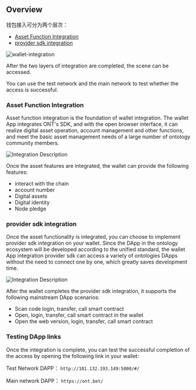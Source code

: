 
## Overview

钱包接入可分为两个层次：
- [Asset Function Integration](https://dev-docs.ont.io/#/docs-en/Wallet-Integration/01-WalletDocking-asset-docking)
- [provider sdk integration](https://dev-docs.ont.io/#/docs-en/Wallet-Integration/02-WalletDocking-provider-sdk-docking)

![wallet-integration](https://raw.githubusercontent.com/ontio/documentation/master/dev-website-docs/assets/integration/wallet-integration.png)

After the two layers of integration are completed, the scene can be accessed.

You can use the test network and the main network to test whether the access is successful.

### Asset Function Integration

Asset function integration is the foundation of wallet integration. The wallet App integrates ONT's SDK, and with the open browser interface, it can realize digital asset operation, account management and other functions, and meet the basic asset management needs of a large number of ontology community members.

![Integration Description](https://raw.githubusercontent.com/ontio/documentation/master/dev-website-docs/assets/integration/sdk.png)

Once the asset features are integrated, the wallet can provide the following features:
- interact with the chain
-  account number
- Digital assets
- Digital identity
- Node pledge

### provider sdk integration

Once the asset functionality is integrated, you can choose to implement provider sdk integration on your wallet. Since the DApp in the ontology ecosystem will be developed according to the unified standard, the wallet App integration provider sdk can access a variety of ontologies DApps without the need to connect one by one, which greatly saves development time.

![Integration Description](https://raw.githubusercontent.com/ontio/documentation/master/dev-website-docs/assets/integration/provider-sdk.png)

After the wallet completes the provider sdk integration, it supports the following mainstream DApp scenarios:
- Scan code login, transfer, call smart contract
- Open, login, transfer, call smart contract in the wallet
- Open the web version, login, transfer, call smart contract

### Testing DApp links
Once the integration is complete, you can test the successful completion of the access by opening the following link in your wallet:

Test Network DAPP：
`http://101.132.193.149:5000/#/`

Main network DAPP：
`https://ont.bet/`